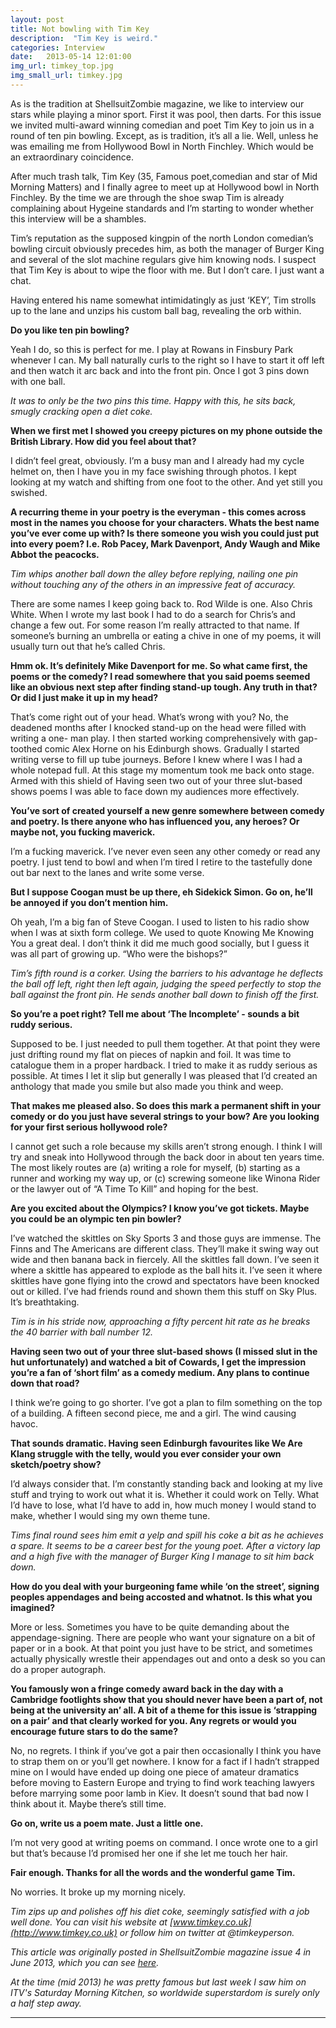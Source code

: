 ```yaml
---
layout: post
title: Not bowling with Tim Key
description:  "Tim Key is weird."
categories: Interview
date:   2013-05-14 12:01:00
img_url: timkey_top.jpg
img_small_url: timkey.jpg
---
```


As is the tradition at ShellsuitZombie magazine, we like to interview our stars while playing a minor sport. First it was pool, then darts. For this issue we invited multi-award winning comedian and poet Tim Key to join us in a round of ten pin bowling. Except, as is tradition, it’s all a lie. Well, unless he was emailing me from Hollywood Bowl in North Finchley. Which would be an extraordinary coincidence.

After much trash talk, Tim Key (35, Famous poet,comedian and star of Mid Morning Matters) and I finally agree to meet up at Hollywood bowl in North Finchley. By the time we are through the shoe swap Tim is already complaining about Hygeine standards and I’m starting to wonder whether this interview will be a shambles.

Tim’s reputation as the supposed kingpin of the north London comedian’s bowling circuit obviously precedes him, as both the manager of Burger King and several of the slot machine regulars give him knowing nods. I suspect that Tim Key is about to wipe the floor with me. But I don’t care. I just want a chat.

Having entered his name somewhat intimidatingly as just ‘KEY’, Tim strolls up to the lane and unzips his custom ball bag, revealing the orb within.

__Do you like ten pin bowling?__

Yeah I do, so this is perfect for me. I play at Rowans in Finsbury Park whenever I can. My ball naturally curls to the right so I have to start it off left and then watch it arc back and into the front pin. Once I got 3 pins down with one ball.

_It was to only be the two pins this time. Happy with this, he sits back, smugly cracking open a diet coke._

__When we first met I showed you creepy pictures on my phone outside the British Library. How did you feel about that?__

I didn’t feel great, obviously. I’m a busy man and I already had my cycle helmet on, then I have you in my face swishing through photos. I kept looking at my watch and shifting from one foot to the other. And yet still you swished.

__A recurring theme in your poetry is the everyman - this comes across most in the names you choose for your characters. Whats the best name you’ve ever come up with? Is there someone you wish you could just put into every poem? I.e. Rob Pacey, Mark Davenport, Andy Waugh and Mike Abbot the peacocks.__

_Tim whips another ball down the alley before replying, nailing one pin without touching any of the others in an impressive feat of accuracy._

There are some names I keep going back to. Rod Wilde is one. Also Chris White. When I wrote my last book I had to do a search for Chris’s and change a few out. For some reason I’m really attracted to that name. If someone’s burning an umbrella or eating a chive in one of my poems, it will usually turn out that he’s called Chris.

__Hmm ok. It’s definitely Mike Davenport for me. So what came first, the poems or the comedy? I read somewhere that you said poems seemed like an obvious next step after finding stand-up tough. Any truth in that? Or did I just make it up in my head?__

That’s come right out of your head. What’s wrong with you? No, the deadened months after I knocked stand-up on the head were filled with writing a one- man play. I then started working comprehensively with gap-toothed comic Alex Horne on his Edinburgh shows. Gradually I started writing verse to fill up tube journeys. Before I knew where I was I had a whole notepad full. At this stage my momentum took me back onto stage. Armed with this shield of Having seen two out of your three slut-based shows poems I was able to face down my audiences more effectively.

__You’ve sort of created yourself a new genre somewhere between comedy and poetry. Is there anyone who has influenced you, any heroes? Or maybe not, you fucking maverick.__

I’m a fucking maverick. I’ve never even seen any other comedy or read any poetry. I just tend to bowl and when I’m tired I retire to the tastefully done out bar next to the lanes and write some verse.

__But I suppose Coogan must be up there, eh Sidekick Simon. Go on, he’ll be annoyed if you don’t mention him.__

Oh yeah, I’m a big fan of Steve Coogan. I used to listen to his radio show when I was at sixth form college. We used to quote Knowing Me Knowing You a great deal. I don’t think it did me much good socially, but I guess it was all part of growing up. “Who were the bishops?”

_Tim’s fifth round is a corker. Using the barriers to his advantage he deflects the ball off left, right then left again, judging the speed perfectly to stop the ball against the front pin. He sends another ball down to finish off the first._

__So you’re a poet right? Tell me about ‘The Incomplete’ - sounds a bit ruddy serious.__

Supposed to be. I just needed to pull them together. At that point they were just drifting round my flat on pieces of napkin and foil. It was time to catalogue them in a proper hardback. I tried to make it as ruddy serious as possible. At times I let it slip but generally I was pleased that I’d created an anthology that made you smile but also made you think and weep.

__That makes me pleased also. So does this mark a permanent shift in your comedy or do you just have several strings to your bow? Are you looking for your first serious hollywood role?__

I cannot get such a role because my skills aren’t strong enough. I think I will try and sneak into Hollywood through the back door in about ten years time. The most likely routes are (a) writing a role for myself, (b) starting as a runner and working my way up, or (c) screwing someone like Winona Rider or the lawyer out of “A Time To Kill” and hoping for the best.

__Are you excited about the Olympics? I know you’ve got tickets. Maybe you could be an olympic ten pin bowler?__

I’ve watched the skittles on Sky Sports 3 and those guys are immense. The Finns and The Americans are different class. They’ll make it swing way out wide and then banana back in fiercely. All the skittles fall down. I’ve seen it where a skittle has appeared to explode as the ball hits it. I’ve seen it where skittles have gone flying into the crowd and spectators have been knocked out or killed. I’ve had friends round and shown them this stuff on Sky Plus. It’s breathtaking.

_Tim is in his stride now, approaching a fifty percent hit rate as he breaks the 40 barrier with ball number 12._

__Having seen two out of your three slut-based shows (I missed slut in the hut unfortunately) and watched a bit of Cowards, I get the impression you’re a fan of ‘short film’ as a comedy medium. Any plans to continue down that road?__

I think we’re going to go shorter. I’ve got a plan to film something on the top of a building. A fifteen second piece, me and a girl. The wind causing havoc.

__That sounds dramatic. Having seen Edinburgh favourites like We Are Klang struggle with the telly, would you ever consider your own sketch/poetry show?__

I’d always consider that. I’m constantly standing back and looking at my live stuff and trying to work out what it is. Whether it could work on Telly. What I’d have to lose, what I’d have to add in, how much money I would stand to make, whether I would sing my own theme tune.

_Tims final round sees him emit a yelp and spill his coke a bit as he achieves a spare. It seems to be a career best for the young poet. After a victory lap and a high five with the manager of Burger King I manage to sit him back down._

__How do you deal with your burgeoning fame while ‘on the street’, signing peoples appendages and being accosted and whatnot. Is this what you imagined?__

More or less. Sometimes you have to be quite demanding about the appendage-signing. There are people who want your signature on a bit of paper or in a book. At that point you just have to be strict, and sometimes actually physically wrestle their appendages out and onto a desk so you can do a proper autograph.

__You famously won a fringe comedy award back in the day with a Cambridge footlights show that you should never have been a part of, not being at the university an’ all. A bit of a theme for this issue is ‘strapping on a pair’ and that clearly worked for you. Any regrets or would you encourage future stars to do the same?__

No, no regrets. I think if you’ve got a pair then occasionally I think you have to strap them on or you’ll get nowhere. I know for a fact if I hadn’t strapped mine on I would have ended up doing one piece of amateur dramatics before moving to Eastern Europe and trying to find work teaching lawyers before marrying some poor lamb in Kiev. It doesn’t sound that bad now I think about it. Maybe there’s still time.

__Go on, write us a poem mate. Just a little one.__

I’m not very good at writing poems on command. I once wrote one to a girl but that’s because I’d promised her one if she let me touch her hair.

__Fair enough. Thanks for all the words and the wonderful game Tim.__

No worries. It broke up my morning nicely.

_Tim zips up and polishes off his diet coke, seemingly satisfied with a job well done. You can visit his website at [www.timkey.co.uk](http://www.timkey.co.uk) or follow him on twitter at @timkeyperson._

_This article was originally posted in ShellsuitZombie magazine issue 4 in June 2013, which you can see [here](http://shellsuitzombie.co.uk)._

_At the time (mid 2013) he was pretty famous but last week I saw him on ITV's Saturday Morning Kitchen, so worldwide superstardom is surely only a half step away._

---
